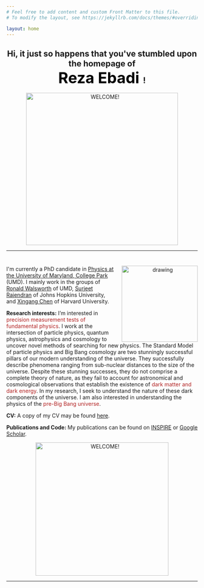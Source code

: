```yaml
---
# Feel free to add content and custom Front Matter to this file.
# To modify the layout, see https://jekyllrb.com/docs/themes/#overriding-theme-defaults

layout: home
---
```

<p>
<center>
<h1 style="font-size:16pt">
Hi, it just so happens that you've stumbled upon the homepage of
<br>
<font style="font-size:30pt;color:black" >
<strong>Reza</strong> Ebadi
</font>!
</h1>
</center>
</p>
<center><img src="/assets/img/welcome.jpg" alt="WELCOME!" width="400" /></center>
<hr>
<h1>   	</h1>
<p>
<center><img src="/assets/img/reza.jpg" alt="drawing" width="200" style="float: right;    
 margin: 0 0 0 15px;"/></center>
 I'm currently a PhD candidate in <a href="https://umdphysics.umd.edu/">Physics at the University of Maryland, College Park</a> (UMD). I mainly work in the groups of <a href="https://walsworth.umd.edu/">Ronald Walsworth</a> of UMD, <a href="https://physics-astronomy.jhu.edu/directory/rajendran/">Surjeet Rajendran</a> of Johns Hopkins University, and <a href="https://astronomy.fas.harvard.edu/people/xingang-chen">Xingang Chen</a> of Harvard University.
 </p>
<p>
<strong>Research interests:</strong> I’m interested in <font style="color:FireBrick" >precision measurement tests of fundamental physics</font>. I work at the intersection of particle physics, quantum physics, astrophysics and cosmology to uncover novel methods of searching for new physics. The Standard Model of particle physics and Big Bang cosmology are two stunningly successful pillars of our modern understanding of the universe. They successfully describe phenomena ranging from sub-nuclear distances to the size of the universe. Despite these stunning successes, they do not comprise a complete theory of nature, as they fail to account for astronomical and cosmological observations that establish the existence of <font style="color:FireBrick" >dark matter and dark energy</font>. In my research, I seek to understand the nature of these dark components of the universe. I am also interested in understanding the physics of the <font style="color:FireBrick" >pre-Big Bang universe</font>. 
</p>

<p>
<strong>CV:</strong> A copy of my CV may be found <a href="/assets/pdf/reza_CV.pdf">here</a>.
</p>

<p>
<strong>Publications and Code: </strong> My publications can be found on <a href="https://inspirehep.net/authors/1814731?ui-citation-summary=true">INSPIRE</a> or <a href="https://scholar.google.com/citations?user=jL7V7DIAAAAJ&hl=en">Google Scholar</a>.
</p>
<center><img src="/assets/img/underconstruction.jpg" alt="WELCOME!" width="350" /></center>
<hr>